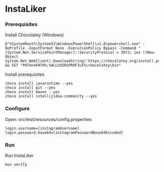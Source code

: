 # InstaLiker

### Prerequisites
Install Chocolatey (Windows)
```
@"%SystemRoot%\System32\WindowsPowerShell\v1.0\powershell.exe" -NoProfile -InputFormat None -ExecutionPolicy Bypass -Command "[System.Net.ServicePointManager]::SecurityProtocol = 3072; iex ((New-Object System.Net.WebClient).DownloadString('https://chocolatey.org/install.ps1'))" && SET "PATH=%PATH%;%ALLUSERSPROFILE%\chocolatey\bin"
```

Install prerequisites
```
choco install javaruntime --yes
choco install git --yes
choco install maven --yes
choco install intellijidea-community --yes
```
### Configure
Open: src/test/resources/config.properties

```
login.username=[instagramUsername]
login.password.base64=[instagramPasswordBase64Encoded]
```

### Run
Run InstaLiker

```mvn verify```
